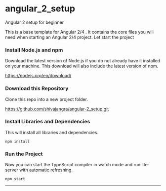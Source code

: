 # angular_2_setup
Angular 2 setup for beginner 

This is a base template for Angular 2/4 . It contains the core files you will need when starting an Angular 2/4 project.
Let start the project

### Install Node.js and npm

Download the latest version of Node.js if you do not already have it installed on your machine. This download will also
include the latest version of npm.

https://nodejs.org/en/download/

### Download this Repository

Clone this repo into a new project folder.

https://github.com/shivajangra/angular-2_setup.git

### Install Libraries and Dependencies

This will install all libraries and dependencies.

`npm install`

### Run the Project

Now you can start the TypeScript compiler in watch mode and run lite-server with automatic refreshing.

`npm start`

***

